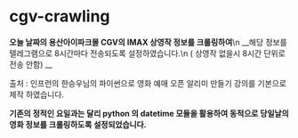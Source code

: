 # cgv-crawling

__오늘 날짜의 용산아이파크몰 CGV의 IMAX 상영작 정보를 크롤링하여__\n
__해당 정보를 텔레그램으로 8시간마다 전송되도록 설정하였습니다.\n
   ( 상영작 없을시 8시간 단위로 전송 안함) __

출처 : 인프런의 한승우님의 파이썬으로 영화 예매 오픈 알리미 만들기 강의를 기본으로 제작 하였습니다.

__기존의 정적인 요일과는 달리 python 의 datetime 모듈을 활용하여 동적으로 당일날의 영화 정보를 크롤링하도록 설정되었습니다.__
